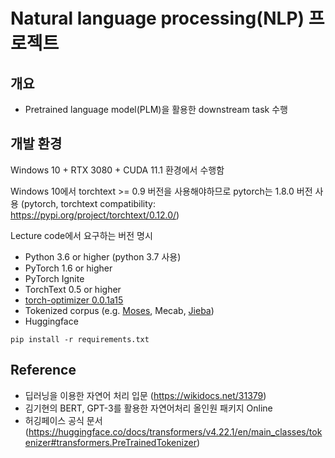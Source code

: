 # Natural language processing(NLP) 프로젝트
## 개요
- Pretrained language model(PLM)을 활용한 downstream task 수행

## 개발 환경
Windows 10 + RTX 3080 + CUDA 11.1 환경에서 수행함 

Windows 10에서 torchtext >= 0.9 버전을 사용해야하므로 pytorch는 1.8.0 버전 사용 (pytorch, torchtext compatibility: https://pypi.org/project/torchtext/0.12.0/)

Lecture code에서 요구하는 버전 명시
- Python 3.6 or higher (python 3.7 사용)
- PyTorch 1.6 or higher
- PyTorch Ignite
- TorchText 0.5 or higher
- [torch-optimizer 0.0.1a15](https://pypi.org/project/torch-optimizer/)
- Tokenized corpus (e.g. [Moses](https://www.nltk.org/_modules/nltk/tokenize/moses.html), Mecab, [Jieba](https://github.com/fxsjy/jieba))
- Huggingface


```
pip install -r requirements.txt
```

## Reference
- 딥러닝을 이용한 자연어 처리 입문 (https://wikidocs.net/31379)
- 김기현의 BERT, GPT-3를 활용한 자연어처리 올인원 패키지 Online
- 허깅페이스 공식 문서 (https://huggingface.co/docs/transformers/v4.22.1/en/main_classes/tokenizer#transformers.PreTrainedTokenizer)

